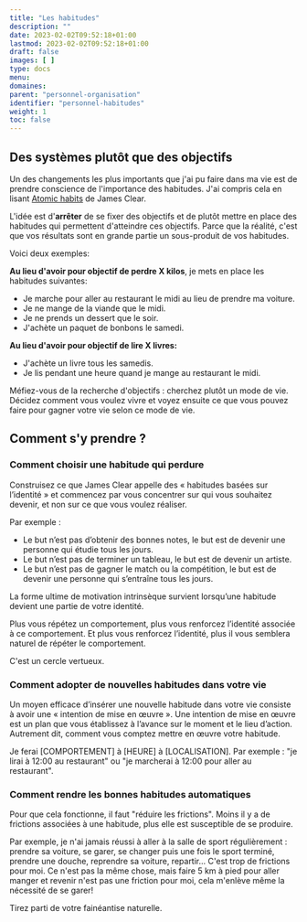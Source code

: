 ```yaml
---
title: "Les habitudes"
description: ""
date: 2023-02-02T09:52:18+01:00
lastmod: 2023-02-02T09:52:18+01:00
draft: false
images: [ ]
type: docs
menu:
domaines:
parent: "personnel-organisation"
identifier: "personnel-habitudes"
weight: 1
toc: false
---
```


## Des systèmes plutôt que des objectifs

Un des changements les plus importants que j'ai pu faire dans ma vie est de prendre conscience de l'importance des
habitudes. J'ai compris cela en lisant [Atomic habits](https://amzn.to/3S36JcJ) de James Clear.

L'idée est d'**arrêter** de se fixer des objectifs et de plutôt mettre en place des habitudes qui permettent d'atteindre
ces objectifs. Parce que la réalité, c'est que vos résultats sont en grande partie un sous-produit de vos habitudes.

Voici deux exemples:

**Au lieu d'avoir pour objectif de perdre X kilos**, je mets en place les habitudes suivantes:

- Je marche pour aller au restaurant le midi au lieu de prendre ma voiture.
- Je ne mange de la viande que le midi.
- Je ne prends un dessert que le soir.
- J'achète un paquet de bonbons le samedi.

**Au lieu d'avoir pour objectif de lire X livres:**

- J'achète un livre tous les samedis.
- Je lis pendant une heure quand je mange au restaurant le midi.

Méfiez-vous de la recherche d'objectifs : cherchez plutôt un mode de vie. Décidez comment vous voulez vivre et voyez
ensuite ce que vous pouvez faire pour gagner votre vie selon ce mode de vie.

## Comment s'y prendre ?

### Comment choisir une habitude qui perdure

Construisez ce que James Clear appelle des « habitudes basées sur l’identité » et commencez par vous concentrer sur qui
vous souhaitez devenir, et non sur ce que vous voulez réaliser.

Par exemple :

- Le but n’est pas d’obtenir des bonnes notes, le but est de devenir une personne qui étudie tous les jours.
- Le but n’est pas de terminer un tableau, le but est de devenir un artiste.
- Le but n’est pas de gagner le match ou la compétition, le but est de devenir une personne qui s’entraîne tous les
  jours.

La forme ultime de motivation intrinsèque survient lorsqu’une habitude devient une partie de votre identité.

Plus vous répétez un comportement, plus vous renforcez l’identité associée à ce comportement. Et plus vous renforcez
l’identité, plus il vous semblera naturel de répéter le comportement.

C'est un cercle vertueux.

### Comment adopter de nouvelles habitudes dans votre vie

Un moyen efficace d’insérer une nouvelle habitude dans votre vie consiste à avoir une « intention de mise en œuvre ».
Une intention de mise en œuvre est un plan que vous établissez à l’avance sur le moment et le lieu d’action. Autrement
dit, comment vous comptez mettre en œuvre votre habitude.

Je ferai [COMPORTEMENT] à [HEURE] à [LOCALISATION].
Par exemple : "je lirai à 12:00 au restaurant" ou "je marcherai à 12:00 pour aller au restaurant".

### Comment rendre les bonnes habitudes automatiques

Pour que cela fonctionne, il faut "réduire les frictions". Moins il y a de frictions associées à une habitude, plus elle
est susceptible de se produire.

Par exemple, je n'ai jamais réussi à aller à la salle de sport régulièrement : prendre sa voiture, se garer, se changer
puis une fois le sport terminé, prendre une douche, reprendre sa voiture, repartir... C'est trop de frictions pour moi.
Ce n'est pas la même chose, mais faire 5 km à pied pour aller manger et revenir n'est pas une friction pour moi, cela
m'enlève même la nécessité de se garer!

Tirez parti de votre fainéantise naturelle.